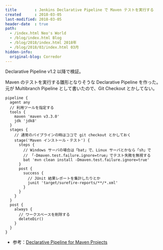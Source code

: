 ```yaml
---
title        : Jenkins Declarative Pipeline で Maven テストを実行する
created      : 2018-03-05
last-modified: 2018-03-05
header-date  : true
path:
  - /index.html Neo's World
  - /blog/index.html Blog
  - /blog/2018/index.html 2018年
  - /blog/2018/03/index.html 03月
hidden-info:
  original-blog: Corredor
---
```


Declarative Pipeline v1.2 以降で検証。

Maven のテストを実行する雛形となりそうな Declarative Pipeline を作った。元が Multibranch Pipeline として書いたので、Git Checkout とかしてない。

```
pipeline {
  agent any
  // 利用ツールを指定する
  tools {
    maven 'maven v3.3.0'
    jdk 'jdk8'
  }
  stages {
    // 通常のパイプラインの時はココで git checkout とかしておく
    stage('Maven インストール・テスト') {
      steps {
        // Windows サーバの場合は「bat」で、Linux サーバとかなら「sh」で
        // 「-Dmaven.test.failure.ignore=true」でテスト失敗を無視する
        bat 'mvn clean install -Dmaven.test.failure.ignore=true'
      }
      post {
        success {
          // JUnit 結果レポートを集計したりとか
          junit 'target/surefire-reports/**/*.xml'
        }
      }
    }
  }
  post {
    always {
      // ワークスペースを削除する
      deleteDir()
    }
  }
}
```

- 参考：[Declarative Pipeline for Maven Projects](https://jenkins.io/blog/2017/02/07/declarative-maven-project/)
